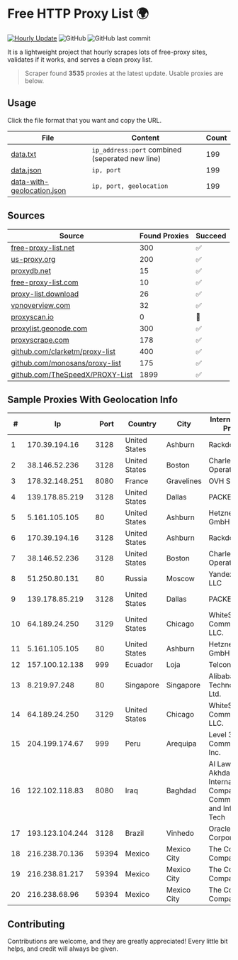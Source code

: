 
# Free HTTP Proxy List 🌍

[![Hourly Update](https://github.com/mertguvencli/http-proxy-list/actions/workflows/main.yml/badge.svg?branch=main)](https://github.com/mertguvencli/http-proxy-list/actions/workflows/main.yml)
![GitHub](https://img.shields.io/github/license/mertguvencli/http-proxy-list)
![GitHub last commit](https://img.shields.io/github/last-commit/mertguvencli/http-proxy-list)

It is a lightweight project that hourly scrapes lots of free-proxy sites, validates if it works, and serves a clean proxy list.


> Scraper found **3535** proxies at the latest update. Usable proxies are below.

## Usage

Click the file format that you want and copy the URL.


|File|Content|Count|
|----|-------|-----|
|[data.txt](https://raw.githubusercontent.com/mertguvencli/http-proxy-list/main/proxy-list/data.txt)|`ip_address:port` combined (seperated new line)|199|
|[data.json](https://raw.githubusercontent.com/mertguvencli/http-proxy-list/main/proxy-list/data.json)|`ip, port`|199|
|[data-with-geolocation.json](https://raw.githubusercontent.com/mertguvencli/http-proxy-list/main/proxy-list/data-with-geolocation.json)|`ip, port, geolocation`|199|

## Sources

|Source|Found Proxies|Succeed|
|------|-------------|-------|
|[free-proxy-list.net](https://free-proxy-list.net)|300|✅|
|[us-proxy.org](https://www.us-proxy.org)|200|✅|
|[proxydb.net](http://proxydb.net)|15|✅|
|[free-proxy-list.com](https://free-proxy-list.com/?page=&port=&type%5B%5D=http&type%5B%5D=https&up_time=0&search=Search)|10|✅|
|[proxy-list.download](https://www.proxy-list.download/HTTP)|26|✅|
|[vpnoverview.com](https://vpnoverview.com/privacy/anonymous-browsing/free-proxy-servers)|32|✅|
|[proxyscan.io](https://www.proxyscan.io)|0|🚫|
|[proxylist.geonode.com](https://proxylist.geonode.com/api/proxy-list?limit=300&page=1&sort_by=lastChecked&sort_type=desc&protocols=http,https)|300|✅|
|[proxyscrape.com](https://api.proxyscrape.com/v2/?request=displayproxies&protocol=http&timeout=10000&country=all&ssl=all&anonymity=all)|178|✅|
|[github.com/clarketm/proxy-list](https://raw.githubusercontent.com/clarketm/proxy-list/master/proxy-list-raw.txt)|400|✅|
|[github.com/monosans/proxy-list](https://raw.githubusercontent.com/monosans/proxy-list/main/proxies/http.txt)|175|✅|
|[github.com/TheSpeedX/PROXY-List](https://raw.githubusercontent.com/TheSpeedX/PROXY-List/master/http.txt)|1899|✅|


## Sample Proxies With Geolocation Info

|#|Ip|Port|Country|City|Internet Service Provider|
|-|--|----|-------|----|-------------------------|
|1|170.39.194.16|3128|United States|Ashburn|Rackdog, LLC|
|2|38.146.52.236|3128|United States|Boston|Charles River Operation|
|3|178.32.148.251|8080|France|Gravelines|OVH SAS|
|4|139.178.85.219|3128|United States|Dallas|PACKET-HOST|
|5|5.161.105.105|80|United States|Ashburn|Hetzner Online GmbH|
|6|170.39.194.16|3128|United States|Ashburn|Rackdog, LLC|
|7|38.146.52.236|3128|United States|Boston|Charles River Operation|
|8|51.250.80.131|80|Russia|Moscow|Yandex.Cloud LLC|
|9|139.178.85.219|3128|United States|Dallas|PACKET-HOST|
|10|64.189.24.250|3129|United States|Chicago|WhiteSky Communications, LLC.|
|11|5.161.105.105|80|United States|Ashburn|Hetzner Online GmbH|
|12|157.100.12.138|999|Ecuador|Loja|Telconet S.A|
|13|8.219.97.248|80|Singapore|Singapore|Alibaba (US) Technology Co., Ltd.|
|14|64.189.24.250|3129|United States|Chicago|WhiteSky Communications, LLC.|
|15|204.199.174.67|999|Peru|Arequipa|Level 3 Communications, Inc.|
|16|122.102.118.83|8080|Iraq|Baghdad|Al Lawn Al Akhdar International Company for Communications and Information Tech|
|17|193.123.104.244|3128|Brazil|Vinhedo|Oracle Corporation|
|18|216.238.70.136|59394|Mexico|Mexico City|The Constant Company|
|19|216.238.81.217|59394|Mexico|Mexico City|The Constant Company|
|20|216.238.68.96|59394|Mexico|Mexico City|The Constant Company|



## Contributing

Contributions are welcome, and they are greatly appreciated! Every
little bit helps, and credit will always be given.

